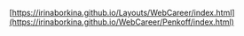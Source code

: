 [https://irinaborkina.github.io/Layouts/WebCareer/index.html](https://irinaborkina.github.io/WebCareer/Penkoff/index.html)